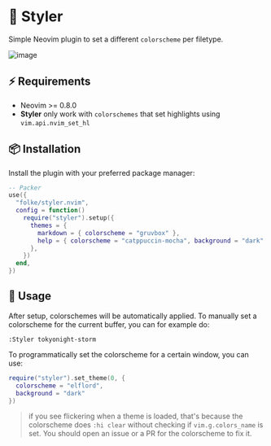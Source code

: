 # 🎨 Styler

Simple Neovim plugin to set a different `colorscheme` per filetype.

![image](https://user-images.githubusercontent.com/292349/201787416-204ab55f-0fe9-4336-8f00-a47ad0ca7e4f.png)

## ⚡️ Requirements

- Neovim >= 0.8.0
- **Styler** only work with `colorschemes` that set highlights using `vim.api.nvim_set_hl`

## 📦 Installation

Install the plugin with your preferred package manager:

```lua
-- Packer
use({
  "folke/styler.nvim",
  config = function()
    require("styler").setup({
      themes = {
        markdown = { colorscheme = "gruvbox" },
        help = { colorscheme = "catppuccin-mocha", background = "dark" },
      },
    })
  end,
})
```

## 🚀 Usage

After setup, colorschemes will be automatically applied.
To manually set a colorscheme for the current buffer, you can for example do:

```vim
:Styler tokyonight-storm
```

To programmatically set the colorscheme for a certain window, you can use:

```lua
require("styler").set_theme(0, {
  colorscheme = "elflord",
  background = "dark"
})
```

> if you see flickering when a theme is loaded, that's because the colorscheme
> does `:hi clear` without checking if `vim.g.colors_name` is set. You should open
> an issue or a PR for the colorscheme to fix it.
